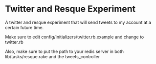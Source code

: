 Twitter and Resque Experiment
================================
A twitter and resque experiment that will send tweets to my
account at a certain future time.

Make sure to edit config/initializers/twitter.rb.example and 
change to twitter.rb

Also, make sure to put the path to your redis server in both
lib/tasks/resque.rake and the tweets_controller